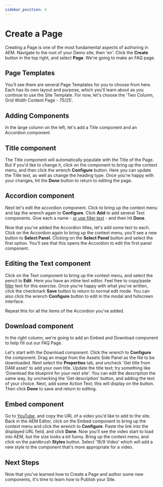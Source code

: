 ```yaml
---
sidebar_position: 4
---
```


# Create a Page

Creating a Page is one of the most fundamental aspects of authoring in AEM. Navigate to the root of your Demo site, then 'en'. Click the **Create** button in the top right, and select **Page**. We're going to make an FAQ page.

## Page Templates

You'll see there are several Page Templates for you to choose from here. Each has its own layout and purpose, which you'll learn about as you continue to use the Site Template. For now, let's choose the 'Two Column, Grid Width Content Page - 75/25'.

## Adding Components

In the large column on the left, let's add a Title component and an Accordion component.

## Title component

The Title component will automatically populate with the Title of the Page. But if you'd like to change it, click on the component to bring up the context menu, and then click the wrench **Configure** button. Here you can update the Title text, as well as change the heading type. Once you're happy with your changes, hit the **Done** button to return to editing the page.

## Accordion component

Next let's edit the accordion component. Click to bring up the context menu and tap the wrench again to **Configure**. Click **Add** to add several Text components. Give each a name - [or use filler text](https://lipsum.com/feed/html) - and then hit **Done**.

Now that you've added the Accordion titles, let's add some text to each. Click on the Accordion again to bring up the context menu, you'll  see a new button to **Select Panel**. Clicking on the **Select Panel** button and select the first option. You'll see that this opens the Accordion to edit the first panel component.

## Editing the Text component

Click on the Text component to bring up the context menu, and select the pencil to **Edit**. Here you have an inline text editor. Feel free to copy/paste [filler](https://lipsum.com/feed/html) text for this exercise. Once you're happy with what you've written, click the checkmark **Save** button to return to normal edit mode. You can also click the wrench **Configure** button to edit in the modal and fullscreen interface.

Repeat this for all the items of the Accordion you've added.

## Download component

In the right column, we're going to add an Embed and Download component to help fill out our FAQ Page.

Let's start with the Download component. Click the wrench to **Configure** the component. Drag an image from the Assets Side Panel as the file to be downloaded. Next select the **Properties** tab, and uncheck 'Get title from DAM asset' to add your own title. Update the title text; try something like 'Download the blueprint for your next site'. You can edit the description the same way, by unchecking the 'Get description' button, and adding the text of your choice. Next, add some Action Text; this will display on the button. Then click **Done** to save and return to editing.

## Embed component

Go to [YouTube](https://youtube.com), and copy the URL of a video you'd like to add to the site. Back in the AEM Editor, click on the Embed component to bring up the context menu and click the wrench to **Configure**. Paste the link into the displayed URL field, and click **Done**. Now you'll see the video start to load into AEM, but the size looks a bit funny. Bring up the context menu, and click on the paintbrush **Styles** button. Select '16/9 Video' which will add a new style to the component that's more appropriate for a video.

## Next Steps

Now that you've learned how to Create a Page and author some new components, it's time to learn how to Publish your Site.
